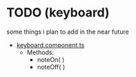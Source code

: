 <h1>TODO (keyboard)</h1>
<p>some things i plan to add in the near future</p>
<ul>
  <li><a href="./keyboard.component.ts">keyboard.component.ts</a>
    <ul>
      <li>Methods: 
        <ul>
          <li>noteOn( )</li>
          <li>noteOff( )</li>
        </ul>
      </li>
    </ul>
  </li>
</ul>
